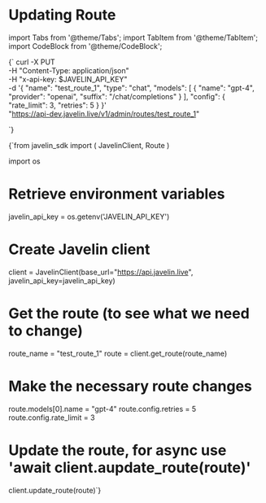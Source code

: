 # Updating Route
import Tabs from '@theme/Tabs';
import TabItem from '@theme/TabItem';
import CodeBlock from '@theme/CodeBlock';

<Tabs>
<TabItem value="shell" label="Using the API:">

<CodeBlock
  language="python">
  {`
curl -X PUT \
-H "Content-Type: application/json" \
-H "x-api-key: $JAVELIN_API_KEY" \
-d '{
        "name": "test_route_1",
        "type": "chat",
        "models": [
            {
                "name": "gpt-4",
                "provider": "openai",
                "suffix": "/chat/completions"
            }
        ],
        "config": {
            "rate_limit": 3,
            "retries": 5
        }
}' \
"https://api-dev.javelin.live/v1/admin/routes/test_route_1"

`}
</CodeBlock>

</TabItem>
<TabItem value="py" label="In Python:">

<CodeBlock
  language="python">
  {`from javelin_sdk import (
    JavelinClient,
    Route
)

import os

# Retrieve environment variables
javelin_api_key = os.getenv('JAVELIN_API_KEY')

# Create Javelin client
client = JavelinClient(base_url="https://api.javelin.live",
                       javelin_api_key=javelin_api_key) 

# Get the route (to see what we need to change)
route_name = "test_route_1"
route = client.get_route(route_name)

# Make the necessary route changes
route.models[0].name = "gpt-4"
route.config.retries = 5
route.config.rate_limit = 3

# Update the route, for async use 'await client.aupdate_route(route)'
client.update_route(route)`}
</CodeBlock>


</TabItem>
</Tabs>
